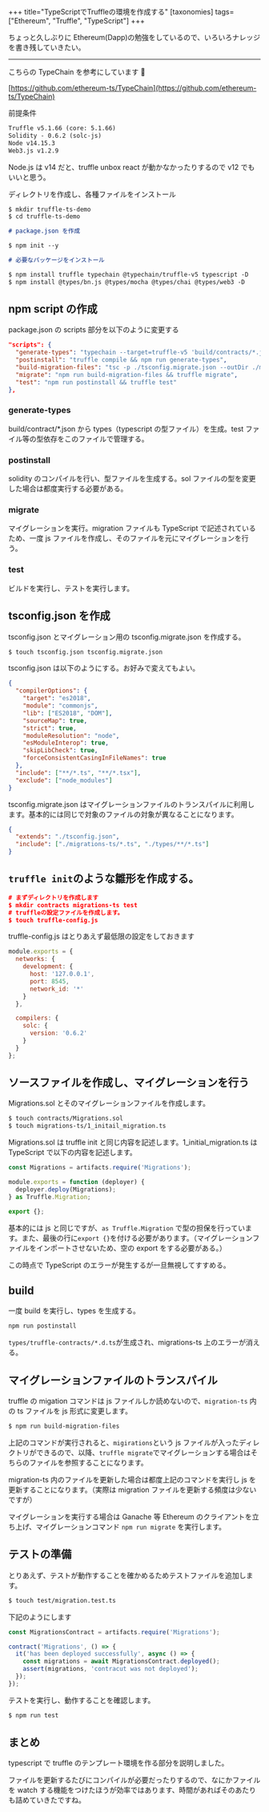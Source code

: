 +++
title="TypeScriptでTruffleの環境を作成する"
[taxonomies]
tags=["Ethereum", "Truffle", "TypeScript"]
+++

ちょっと久しぶりに Ethereum(Dapp)の勉強をしているので、いろいろナレッジを書き残していきたい。

---

こちらの TypeChain を参考にしています 👀

[https://github.com/ethereum-ts/TypeChain](https://github.com/ethereum-ts/TypeChain)

前提条件

```markdown
Truffle v5.1.66 (core: 5.1.66)
Solidity - 0.6.2 (solc-js)
Node v14.15.3
Web3.js v1.2.9
```

Node.js は v14 だと、truffle unbox react が動かなかったりするので v12 でもいいと思う。

ディレクトリを作成し、各種ファイルをインストール

```markdown
$ mkdir truffle-ts-demo
$ cd truffle-ts-demo

# package.json を作成

$ npm init --y

# 必要なパッケージをインストール

$ npm install truffle typechain @typechain/truffle-v5 typescript -D
$ npm install @types/bn.js @types/mocha @types/chai @types/web3 -D
```

## npm script の作成

package.json の scripts 部分を以下のように変更する

```json
"scripts": {
  "generate-types": "typechain --target=truffle-v5 'build/contracts/*.json'",
  "postinstall": "truffle compile && npm run generate-types",
  "build-migration-files": "tsc -p ./tsconfig.migrate.json --outDir ./migrations",
  "migrate": "npm run build-migration-files && truffle migrate",
  "test": "npm run postinstall && truffle test"
},
```

### generate-types

build/contract/\*.json から types（typescript の型ファイル）を生成。test ファイル等の型依存をこのファイルで管理する。

### postinstall

solidity のコンパイルを行い、型ファイルを生成する。sol ファイルの型を変更した場合は都度実行する必要がある。

### migrate

マイグレーションを実行。migration ファイルも TypeScript で記述されているため、一度 js ファイルを作成し、そのファイルを元にマイグレーションを行う。

### test

ビルドを実行し、テストを実行します。

## tsconfig.json を作成

tsconfig.json とマイグレーション用の tsconfig.migrate.json を作成する。

```markdown
$ touch tsconfig.json tsconfig.migrate.json
```

tsconfig.json は以下のようにする。お好みで変えてもよい。

```json
{
  "compilerOptions": {
    "target": "es2018",
    "module": "commonjs",
    "lib": ["ES2018", "DOM"],
    "sourceMap": true,
    "strict": true,
    "moduleResolution": "node",
    "esModuleInterop": true,
    "skipLibCheck": true,
    "forceConsistentCasingInFileNames": true
  },
  "include": ["**/*.ts", "**/*.tsx"],
  "exclude": ["node_modules"]
}
```

tsconfig.migrate.json はマイグレーションファイルのトランスパイルに利用します。基本的には同じで対象のファイルの対象が異なることになります。

```json
{
  "extends": "./tsconfig.json",
  "include": ["./migrations-ts/*.ts", "./types/**/*.ts"]
}
```

## `truffle init`のような雛形を作成する。

```json
# まずディレクトリを作成します
$ mkdir contracts migrations-ts test
# truffleの設定ファイルを作成します。
$ touch truffle-config.js
```

truffle-config.js はとりあえず最低限の設定をしておきます

```js
module.exports = {
  networks: {
    development: {
      host: '127.0.0.1',
      port: 8545,
      network_id: '*'
    }
  },

  compilers: {
    solc: {
      version: '0.6.2'
    }
  }
};
```

## ソースファイルを作成し、マイグレーションを行う

Migrations.sol とそのマイグレーションファイルを作成します。

```sh
$ touch contracts/Migrations.sol
$ touch migrations-ts/1_initail_migration.ts
```

Migrations.sol は truffle init と同じ内容を記述します。1_initial_migration.ts は TypeScript で以下の内容を記述します。

```ts
const Migrations = artifacts.require('Migrations');

module.exports = function (deployer) {
  deployer.deploy(Migrations);
} as Truffle.Migration;

export {};
```

基本的には js と同じですが、`as Truffle.Migration` で型の担保を行っています。また、最後の行に`export {}`を付ける必要があります。（マイグレーションファイルをインポートさせないため、空の export をする必要がある。）

この時点で TypeScript のエラーが発生するが一旦無視してすすめる。

## build

一度 build を実行し、types を生成する。

```sh
npm run postinstall
```

`types/truffle-contracts/*.d.ts`が生成され、migrations-ts 上のエラーが消える。

## マイグレーションファイルのトランスパイル

truffle の migation コマンドは js ファイルしか読めないので、`migration-ts` 内の ts ファイルを js 形式に変更します。

```bash
$ npm run build-migration-files
```

上記のコマンドが実行されると、`migirations`という js ファイルが入ったディレクトリができるので、以降、`truffle migrate`でマイグレーションする場合はそちらのファイルを参照することになります。

migration-ts 内のファイルを更新した場合は都度上記のコマンドを実行し js を更新することになります。（実際は migration ファイルを更新する頻度は少ないですが）

マイグレーションを実行する場合は Ganache 等 Ethereum のクライアントを立ち上げ、マイグレーションコマンド `npm run migrate` を実行します。

## テストの準備

とりあえず、テストが動作することを確かめるためテストファイルを追加します。

```bash
$ touch test/migration.test.ts
```

下記のようにします

```ts
const MigrationsContract = artifacts.require('Migrations');

contract('Migrations', () => {
  it('has been deployed successfully', async () => {
    const migrations = await MigrationsContract.deployed();
    assert(migrations, 'contracut was not deployed');
  });
});
```

テストを実行し、動作することを確認します。

```sh
$ npm run test
```

## まとめ

typescript で truffle のテンプレート環境を作る部分を説明しました。

ファイルを更新するたびにコンパイルが必要だったりするので、なにかファイルを watch する機能をつけたほうが効率ではあります、時間があればそのあたりも詰めていきたですね。
